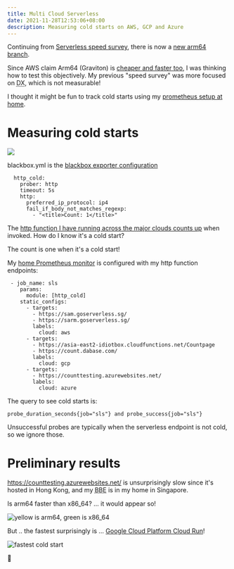 ```yaml
---
title: Multi Cloud Serverless
date: 2021-11-28T12:53:06+08:00
description: Measuring cold starts on AWS, GCP and Azure
---
```


Continuing from [Serverless speed survey](/blog/2020/serverless-speed/), there
is now a [new arm64 branch](https://github.com/kaihendry/count/tree/sam-arm64).

Since AWS claim Arm64 (Graviton) is [cheaper and faster
too](https://aws.amazon.com/blogs/aws/aws-lambda-functions-powered-by-aws-graviton2-processor-run-your-functions-on-arm-and-get-up-to-34-better-price-performance/),
I was thinking how to test this objectively. My previous "speed survey" was
more focused on <abbr title="Developer Exeperience">DX</abbr>, which is not
measurable!

I thought it might be fun to track cold starts using my [prometheus setup at home](https://github.com/kaihendry/pingprom).

# Measuring cold starts

<img src="https://s.natalian.org/2021-11-28/multicloud.png">

blackbox.yml is the [blackbox exporter configuration](https://github.com/prometheus/blackbox_exporter)

	  http_cold:
		prober: http
		timeout: 5s
		http:
		  preferred_ip_protocol: ip4
		  fail_if_body_not_matches_regexp:
			- "<title>Count: 1</title>"

The [http function I have running across the major clouds counts
up](https://github.com/kaihendry/count) when invoked. How do I know it's a cold
start?

The count is one when it's a cold start!

My [home Prometheus monitor](https://github.com/kaihendry/pingprom) is configured with my http function endpoints:

	 - job_name: sls
		params:
		  module: [http_cold]
		static_configs:
		  - targets:
			- https://sam.goserverless.sg/
			- https://sarm.goserverless.sg/
			labels:
			  cloud: aws
		  - targets:
			- https://asia-east2-idiotbox.cloudfunctions.net/Countpage
			- https://count.dabase.com/
			labels:
			  cloud: gcp
		  - targets:
			- https://counttesting.azurewebsites.net/
			labels:
			  cloud: azure

The query to see cold starts is:

	probe_duration_seconds{job="sls"} and probe_success{job="sls"}

Unsuccessful probes are typically when the serverless endpoint is not cold, so
we ignore those.

# Preliminary results

https://counttesting.azurewebsites.net/ is unsurprisingly slow since it's
hosted in Hong Kong, and my <abbr title="Black box exporter">BBE</abbr> is in
my home in Singapore.

Is arm64 faster than x86_64? ... it would appear so!

<img src="https://s.natalian.org/2021-11-28/arm-x86.png.png" alt="yellow is arm64, green is x86_64">

But .. the fastest surprisingly is ... [Google Cloud Platform Cloud Run](https://cloud.google.com/run)!

<img src="https://s.natalian.org/2021-11-28/fastest.png" alt="fastest cold start">

🤯
